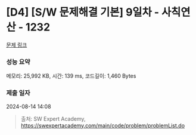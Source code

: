 # [D4] [S/W 문제해결 기본] 9일차 - 사칙연산 - 1232 

[문제 링크](https://swexpertacademy.com/main/code/problem/problemDetail.do?contestProbId=AV141J8KAIcCFAYD) 

### 성능 요약

메모리: 25,992 KB, 시간: 139 ms, 코드길이: 1,460 Bytes

### 제출 일자

2024-08-14 14:08



> 출처: SW Expert Academy, https://swexpertacademy.com/main/code/problem/problemList.do